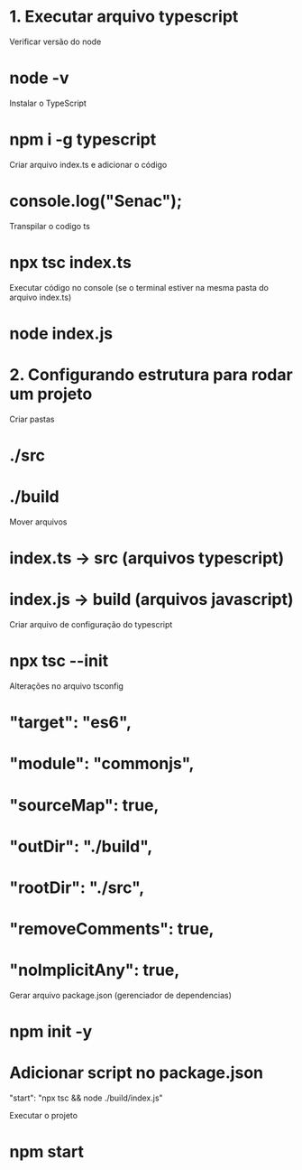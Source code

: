 # 1. Executar arquivo typescript

Verificar versão do node
# node -v

Instalar o TypeScript
# npm i -g typescript

Criar arquivo index.ts e adicionar o código
# console.log("Senac");

Transpilar o codigo ts
# npx tsc index.ts

Executar código no console (se o terminal estiver na mesma pasta do arquivo index.ts)
# node index.js


# 2. Configurando estrutura para rodar um projeto


Criar pastas
# ./src
# ./build

Mover arquivos
# index.ts -> src (arquivos typescript)
# index.js -> build (arquivos javascript)

Criar arquivo de configuração do typescript
# npx tsc --init

Alterações no arquivo tsconfig
# "target": "es6",
# "module": "commonjs",
# "sourceMap": true,
# "outDir": "./build",
# "rootDir": "./src",
# "removeComments": true,
# "noImplicitAny": true,

Gerar arquivo package.json (gerenciador de dependencias)
# npm init -y

# Adicionar script no package.json
"start": "npx tsc && node ./build/index.js"

Executar o projeto
# npm start
